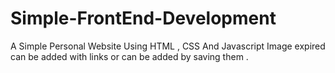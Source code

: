 # Simple-FrontEnd-Development
A Simple Personal Website Using HTML , CSS And Javascript
Image expired can be added with links or can be added by saving them .

